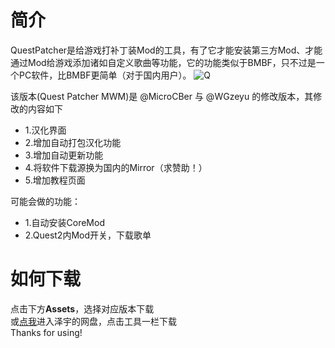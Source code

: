 # 简介
QuestPatcher是给游戏打补丁装Mod的工具，有了它才能安装第三方Mod、才能通过Mod给游戏添加诸如自定义歌曲等功能，它的功能类似于BMBF，只不过是一个PC软件，比BMBF更简单（对于国内用户）。
![Q](https://bs.wgzeyu.com/oq-guide-qp/img/qp-mod.png)

该版本(Quest Patcher MWM)是 @MicroCBer 与 @WGzeyu 的修改版本，其修改的内容如下

- 1.汉化界面  
- 2.增加自动打包汉化功能
- 3.增加自动更新功能
- 4.将软件下载源换为国内的Mirror（求赞助！）
- 5.增加教程页面

可能会做的功能：
- 1.自动安装CoreMod
- 2.Quest2内Mod开关，下载歌单

# 如何下载
点击下方**Assets**，选择对应版本下载  
或[点我](share.wgzeyu.vip)进入泽宇的网盘，点击工具一栏下载  
Thanks for using!  

